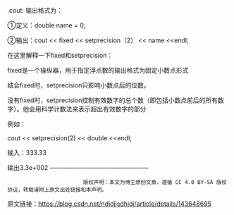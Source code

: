 .cout:
输出格式为：

①定义：double name = 0;

②输出：cout << fixed << setprecision（2） << name <<endl;

在这里解释一下fixed和setprecision：

fixed是一个操纵器，用于指定浮点数的输出格式为固定小数点形式

结合fixed时，setprecision只影响小数点后的位数。

没有fixed时，setprecision控制有效数字的总个数（即包括小数点前后的所有数字）。他会用科学计数法来表示超出有效数字的部分

例如：

cout << setprecision(2) << double <<endl;

输入：333.33

输出3.3e+002
————————————————

                            版权声明：本文为博主原创文章，遵循 CC 4.0 BY-SA 版权协议，转载请附上原文出处链接和本声明。
                        
原文链接：https://blog.csdn.net/ndjdjjsdhjdj/article/details/143648695